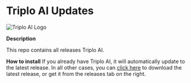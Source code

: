 # Triplo AI Updates
![Triplo AI Logo](https://media.swipepages.com/2023/1/63d5e3e624ea3f00106d0797/logo_34a853.svg "Triplo AI Logo")


**Description**

This repo contains all releases Triplo AI.

**How to install**
If you already have Triplo AI, it will automatically update to the latest release. In all other cases, you can [click here](https://downloads.triplo.ai/ "click here") to download the latest release, or get it from the releases tab on the right.
